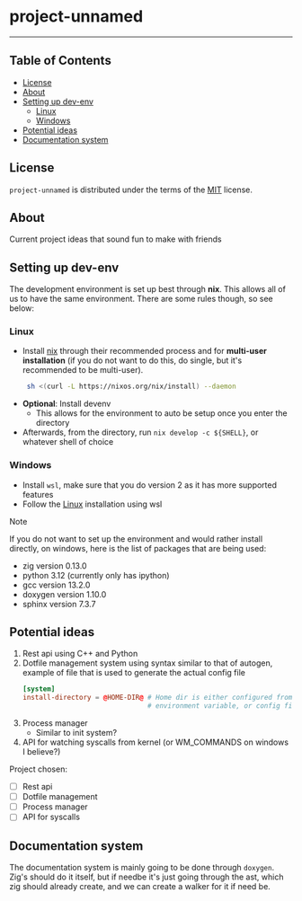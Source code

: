 # project-unnamed

-----

## Table of Contents

- [License](#license)
- [About](#about)
- [Setting up dev-env](#setting-up-dev-env)
    - [Linux](#linux)
    - [Windows](#windows)
- [Potential ideas](#potential-ideas)
- [Documentation system](#documentation-system)

## License

`project-unnamed` is distributed under the terms of the [MIT](https://spdx.org/licenses/MIT.html) license.

## About
Current project ideas that sound fun to make with friends

## Setting up dev-env

The development environment is set up best through **nix**. This allows all of us to have the same environment. There are some rules though, so see below:

### Linux
* Install [nix](nixos.org/download) through their recommended process and for **multi-user installation** (if you do not want to do this, do single, but it's recommended to be multi-user).
    ```bash
     sh <(curl -L https://nixos.org/nix/install) --daemon
    ```
* **Optional**: Install devenv
    * This allows for the environment to auto be setup once you enter the directory
* Afterwards, from the directory, run `nix develop -c ${SHELL}`, or whatever shell of choice

### Windows
* Install `wsl`, make sure that you do version 2 as it has more supported features
* Follow the [Linux](#linux) installation using wsl
> [!NOTE]
> If you do not want to set up the environment and would rather install directly, on windows, here is the list of packages that are being used:
> * zig version 0.13.0
> * python 3.12 (currently only has ipython)
> * gcc version 13.2.0
> * doxygen version 1.10.0
> * sphinx version 7.3.7

## Potential ideas
1. Rest api using C++ and Python
2. Dotfile management system using syntax similar to that of autogen, example of file that is used to generate the actual config file
    ```toml
    [system]
    install-directory = @HOME-DIR@ # Home dir is either configured from a command line,
                                   # environment variable, or config file of tool
    ```
3. Process manager
    * Similar to init system?
4. API for watching syscalls from kernel (or WM_COMMANDS on windows I believe?)

Project chosen:
- [ ] Rest api
- [ ] Dotfile management
- [ ] Process manager
- [ ] API for syscalls

## Documentation system

The documentation system is mainly going to be done through `doxygen`. Zig's should do it itself, but if needbe it's just going through the ast, which zig should already create, and we can create a walker for it if need be.
